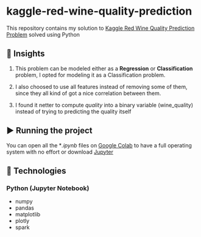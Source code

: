 # kaggle-red-wine-quality-prediction
This repository contains my solution to [Kaggle Red Wine Quality Prediction Problem](https://www.kaggle.com/uciml/red-wine-quality-cortez-et-al-2009) solved using Python

## 🤔 Insights

1. This problem can be modeled either as a **Regression** or **Classification** problem, I opted for modeling it as a Classification problem.

2. I also choosed to use all features instead of removing some of them, since they all kind of got a nice correlation between them.

3. I found it netter to compute *quality* into a binary variable (wine_quality) instead of trying to predicting the quality itself

## ▶ Running the project 
You can open all the **.ipynb* files on [Google Colab](https://colab.research.google.com/) to have a full operating system with no effort or download [Jupyter](https://jupyter.org)

## :crystal_ball: Technologies
### Python (Jupyter Notebook)
* numpy
* pandas
* matplotlib
* plotly
* spark
